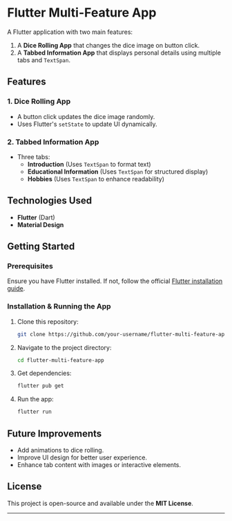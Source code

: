 # Flutter Multi-Feature App

A Flutter application with two main features:
1. A **Dice Rolling App** that changes the dice image on button click.
2. A **Tabbed Information App** that displays personal details using multiple tabs and `TextSpan`.

## Features
### **1. Dice Rolling App**
- A button click updates the dice image randomly.
- Uses Flutter's `setState` to update UI dynamically.

### **2. Tabbed Information App**
- Three tabs:
  - **Introduction** (Uses `TextSpan` to format text)
  - **Educational Information** (Uses `TextSpan` for structured display)
  - **Hobbies** (Uses `TextSpan` to enhance readability)

## Technologies Used
- **Flutter** (Dart)
- **Material Design**

## Getting Started
### Prerequisites
Ensure you have Flutter installed. If not, follow the official [Flutter installation guide](https://flutter.dev/docs/get-started/install).

### Installation & Running the App
1. Clone this repository:
   ```sh
   git clone https://github.com/your-username/flutter-multi-feature-app.git
   ```
2. Navigate to the project directory:
   ```sh
   cd flutter-multi-feature-app
   ```
3. Get dependencies:
   ```sh
   flutter pub get
   ```
4. Run the app:
   ```sh
   flutter run
   ```

## Future Improvements
- Add animations to dice rolling.
- Improve UI design for better user experience.
- Enhance tab content with images or interactive elements.

## License
This project is open-source and available under the **MIT License**.

---



